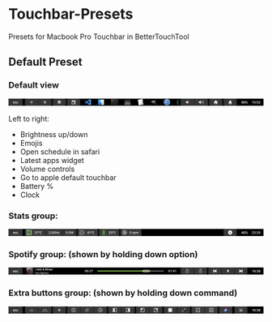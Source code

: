# Touchbar-Presets
Presets for Macbook Pro Touchbar in BetterTouchTool

## Default Preset

### Default view

![Default](/Default/Screenshots/Default.png)

Left to right:
- Brightness up/down
- Emojis
- Open schedule in safari
- Latest apps widget
- Volume controls
- Go to apple default touchbar
- Battery %
- Clock

### Stats group:
![Stats](/Default/Screenshots/Stats.png)

### Spotify group: (shown by holding down option)
![spotify](/Default/Screenshots/spotify.png)

### Extra buttons group: (shown by holding down command)
![utility](/Default/Screenshots/utility.png)

